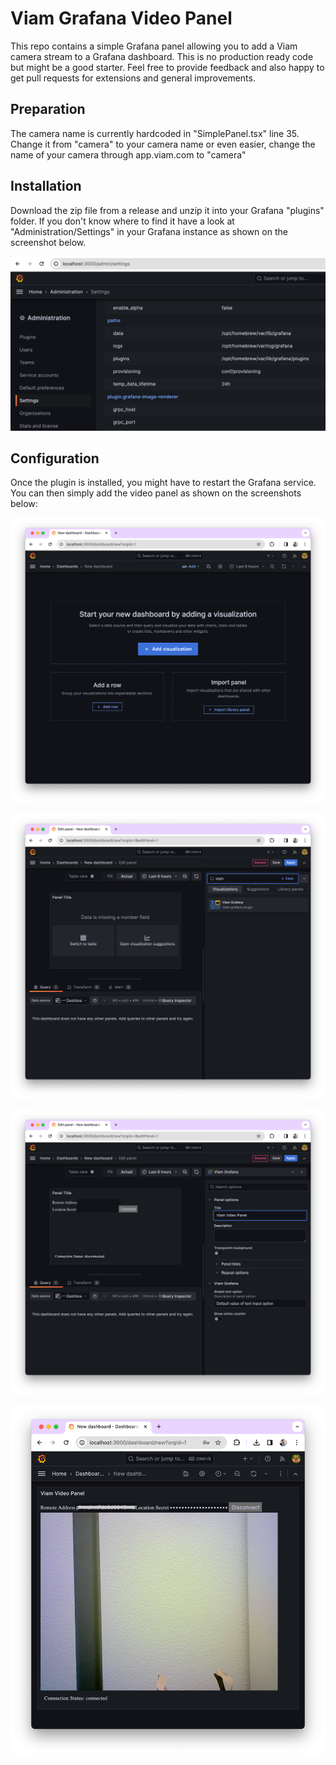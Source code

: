 # Viam Grafana Video Panel

This repo contains a simple Grafana panel allowing you to add a Viam camera stream to a Grafana dashboard. This is no production ready code but might be a good starter. Feel free to provide feedback and also happy to get pull requests for extensions and general improvements.

## Preparation

The camera name is currently hardcoded in "SimplePanel.tsx" line 35. Change it from "camera" to your camera name or even easier, change the name of your camera through app.viam.com to "camera"

## Installation

Download the zip file from a release and unzip it into your Grafana "plugins" folder. If you don't know where to find it have a look at "Administration/Settings" in your Grafana instance as shown on the screenshot below.

![Grafana Settings](media/settings-pluginpath.png)

## Configuration

Once the plugin is installed, you might have to restart the Grafana service. You can then simply add the video panel as shown on the screenshots below:

![Configuration 1](media/videopanel-config_1.png)

![Configuration 2](media/videopanel-config_2.png)

![Configuration 3](media/videopanel-config_3.png)

![Configuration 4](media/videopanel-config_4.png)
